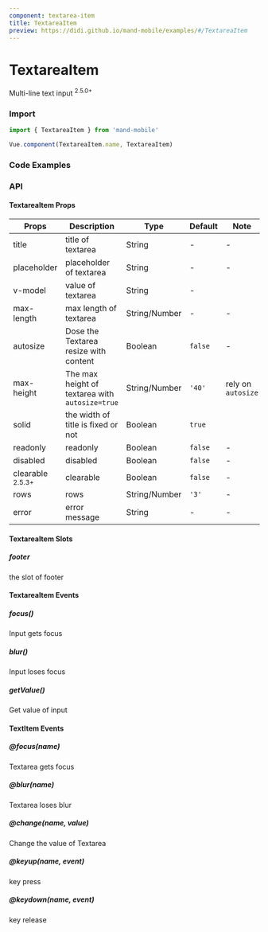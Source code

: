 ```yaml
---
component: textarea-item
title: TextareaItem
preview: https://didi.github.io/mand-mobile/examples/#/TextareaItem
---
```


# TextareaItem


Multi-line text input <sup class="version-after">2.5.0+</sup>

### Import

```javascript
import { TextareaItem } from 'mand-mobile'

Vue.component(TextareaItem.name, TextareaItem)
```

### Code Examples

<demo-wrapper
  src="src/packages/textarea-item/demo"
  :demos="demos"
/>

<script setup>
const demos = import.meta.globEager('../../../src/packages/textarea-item/demo/demo*.vue')
</script>

<!-- DEMO -->

### API

#### TextareaItem Props
| Props                                             | Description                                     | Type          | Default | Note               |
| ------------------------------------------------- | ----------------------------------------------- | ------------- | ------- | ------------------ |
| title                                             | title of textarea                               | String        | -       | -                  |
| placeholder                                       | placeholder of textarea                         | String        | -       | -                  |
| v-model                                           | value of textarea                               | String        | -       |                    |
| max-length                                        | max length of textarea                          | String/Number | -       | -                  |
| autosize                                          | Dose the Textarea  resize with content          | Boolean       | `false` | -                  |
| max-height                                        | The max height of textarea with `autosize=true` | String/Number | `'40'`  | rely on `autosize` |
| solid                                             | the width of title is fixed or not              | Boolean       | `true`  |                    |
| readonly                                          | readonly                                        | Boolean       | `false` | -                  |
| disabled                                          | disabled                                        | Boolean       | `false` | -                  |
| clearable <sup class="version-after">2.5.3+</sup> | clearable                                       | Boolean       | `false` | -                  |
| rows                                              | rows                                            | String/Number | `'3'`   | -                  |
| error                                             | error message                                   | String        | -       | -                  |

#### TextareaItem Slots

##### footer

the slot of footer

#### TextareaItem Events

##### focus()
Input gets focus

##### blur()
Input loses focus

##### getValue()
Get value of input

#### TextItem Events

##### @focus(name)
Textarea gets focus

##### @blur(name)
Textarea loses blur

##### @change(name, value)
Change the value of Textarea

##### @keyup(name, event)
key press

##### @keydown(name, event)
key release
